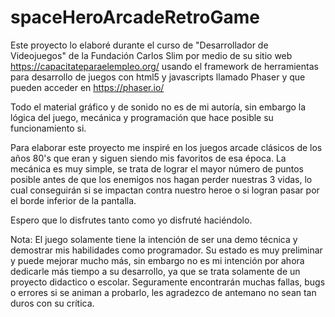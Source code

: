 # spaceHeroArcadeRetroGame

Este proyecto lo elaboré durante el curso de "Desarrollador de Videojuegos" de la Fundación Carlos Slim por medio de su sitio web https://capacitateparaelempleo.org/ usando el framework de herramientas para desarrollo de juegos con html5 y javascripts llamado Phaser y que pueden acceder en https://phaser.io/

Todo el material gráfico y de sonido no es de mi autoría, sin embargo la lógica del juego, mecánica y programación que hace posible su funcionamiento si.

Para elaborar este proyecto me inspiré en los juegos arcade clásicos de los años 80's que eran y siguen siendo mis favoritos de esa época. La mecánica es muy simple, se trata de lograr el mayor número de puntos posible antes de que los enemigos nos hagan perder nuestras 3 vidas, lo cual conseguirán si se impactan contra nuestro heroe o si logran pasar por el borde inferior de la pantalla.

Espero que lo disfrutes tanto como yo disfruté haciéndolo.

Nota: El juego solamente tiene la intención de ser una demo técnica y demostrar mis habilidades como programador. Su estado es muy preliminar y puede mejorar mucho más, sin embargo no es mi intención por ahora dedicarle más tiempo a su desarrollo, ya que se trata solamente de un proyecto didactico o escolar. Seguramente encontrarán muchas fallas, bugs o errores si se animan a probarlo, les agradezco de antemano no sean tan duros con su crítica.
